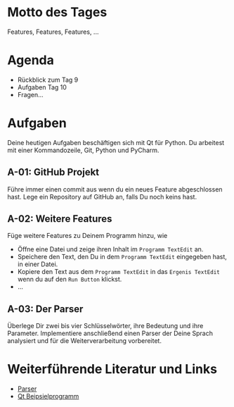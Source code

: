 # Motto des Tages

Features, Features, Features, ...

# Agenda

- Rückblick zum Tag 9
- Aufgaben Tag 10
- Fragen...

# Aufgaben

Deine heutigen Aufgaben beschäftigen sich mit Qt für Python. Du arbeitest mit einer Kommandozeile, Git, Python und PyCharm.

## A-01: GitHub Projekt

Führe immer einen commit aus wenn du ein neues Feature abgeschlossen hast. Lege ein Repository auf GitHub an, falls Du noch keins hast.

## A-02: Weitere Features

Füge weitere Features zu Deinem Programm hinzu, wie
- Öffne eine Datei und zeige ihren Inhalt im `Programm TextEdit` an.
- Speichere den Text, den Du in dem `Programm TextEdit` eingegeben hast, in einer Datei.
- Kopiere den Text aus dem `Programm TextEdit` in das `Ergenis TextEdit` wenn du auf den `Run Button` klickst.
- ...

## A-03: Der Parser

Überlege Dir zwei bis vier Schlüsselwörter, ihre Bedeutung und ihre Parameter. Implementiere anschließend einen Parser der Deine Sprach analysiert und für die Weiterverarbeitung vorbereitet.

# Weiterführende Literatur und Links

- [Parser](https://de.wikipedia.org/wiki/Parser)
- [Qt Beipsielprogramm](https://doc.qt.io/qtforpython/examples/example_widgets_mainwindows_application.html)
